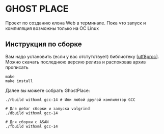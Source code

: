 # GHOST PLACE

Проект по созданию клона Web в терминале. Пока что запуск и компиляция возможны только на ОС Linux

## Инструкция по сборке

Вам надо установить (если у вас отстутствует) библиотеку [[utf8proc](https://github.com/JuliaStrings/utf8proc)]. 
Можно скачать последнюю версию релиза и распоковав архив прописать

```shell
make
make install
```

Далее вы можете собрать GhostPlace:

```shell
./rbuild withxml gcc-14 # Или любой другой компилятор GCC

# Для дебаг сборки и запуска valgrind
./dbuild withxml gcc-14

# Для сборки с ASAN
./fbuild withxml gcc-14
```
